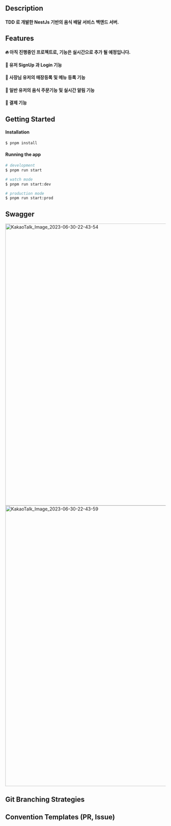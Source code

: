 ## Description
#### TDD 로 개발한 NestJs 기반의 음식 배달 서비스 백앤드 서버.
#### 

## Features
#### 🔥 아직 진행중인 프로젝트로, 기능은 실시간으로 추가 될 예정입니다.
#### 🔔 유저 SignUp 과 Login 기능
#### 🔔 사장님 유저의 매장등록 및 메뉴 등록 기능
#### 🔔 일반 유저의 음식 주문기능 및 실시간 알림 기능 
#### 🔔 결제 기능

## Getting Started
#### Installation

```bash
$ pnpm install
```

#### Running the app

```bash
# development
$ pnpm run start

# watch mode
$ pnpm run start:dev

# production mode
$ pnpm run start:prod
```

## Swagger
<img width="882" alt="KakaoTalk_Image_2023-06-30-22-43-54" src="https://github.com/HanghaePlus-5/TDD-FoodDeliverySystem/assets/92039854/59baac57-19b3-4ad3-9948-553d525c1739">
<img width="878" alt="KakaoTalk_Image_2023-06-30-22-43-59" src="https://github.com/HanghaePlus-5/TDD-FoodDeliverySystem/assets/92039854/717a0445-6400-46c1-986b-70032259ee09">

## Git Branching Strategies


## Convention Templates (PR, Issue)

